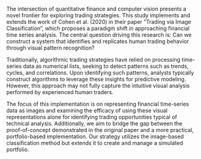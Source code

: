 The intersection of quantitative finance and computer vision presents a novel frontier for exploring trading strategies. This study implements and extends the work of Cohen et al. (2020) in their paper ”Trading via Image Classification”, which proposes a paradigm shift in approaching financial time series analysis. The central question driving this research is: Can we construct a system that identifies and replicates human trading behavior through visual pattern recognition? 

Traditionally, algorithmic trading strategies have relied on processing time-series data as numerical lists, seeking to detect patterns such as trends, cycles, and correlations. Upon identifying such patterns, analysts typically construct algorithms to leverage these insights for predictive modeling. However, this approach may not fully capture the intuitive visual analysis performed by experienced human traders.

The focus of this implementation is on representing financial time-series data as images and examining the efficacy of using these visual representations alone for identifying trading opportunities typical of technical analysis. Additionally, we aim to bridge the gap between the proof-of-concept demonstrated in the original paper and a more practical, portfolio-based implementation. Our strategy utilizes the image-based classification method but extends it to create and manage a simulated portfolio.

